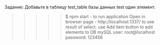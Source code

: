  Задание:
  Добавьте в таблицу test_table базы данных test один элемент.


>>>>> $ npm start  -  to run application
>>>>> Open in browser page - http://localhost:1337/ to see result of select.
>>>>> use Add item button to add elements to DB
>>>>> mySQL user: root@localhost  password: 123456